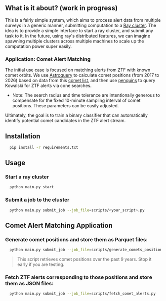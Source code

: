 ## What is it about? (work in progress)
This is a fairly simple system, which aims to process alert data from multiple surveys in a generic manner,
submitting computation to a [Ray cluster](https://www.ray.io/). The idea is to provide a simple interface
to start a ray cluster, and submit any task to it. In the future, using ray's distributed features,
we can imagine spawning multiple clusters across multiple machines to scale up the computation power super easily.

### Application: Comet Alert Matching
The initial use case is focused on matching alerts from ZTF with known comet orbits.
We use [Astroquery](https://astroquery.readthedocs.io/en/latest/) to calculate comet positions (from 2017 to 2026)
based on data from this [comet list](https://planets.ucf.edu/resources/cometlist/),
and then use [penquins](https://github.com/dmitryduev/penquins) to query Kowalski
for ZTF alerts via cone searches.

- Note: The search radius and time tolerance are intentionally generous to compensate for the fixed 10-minute
 sampling interval of comet positions. These parameters can be easily adjusted.

Ultimately, the goal is to train a binary classifier that can automatically
identify potential comet candidates in the ZTF alert stream.

## Installation
```bash
  pip install -r requirements.txt
```

## Usage

### Start a ray cluster
```bash
  python main.py start
```

### Submit a job to the cluster
```bash
  python main.py submit_job --job_file=scripts/<your_script>.py
```

## Comet Alert Matching Application

### Generate comet positions and store them as Parquet files:
```bash
  python main.py submit_job --job_file=scripts/generate_comets_positions.py --nowait
```
> This script retrieves comet positions over the past 9 years.
> Stop it early if you are testing.

### Fetch ZTF alerts corresponding to those positions and store them as JSON files:
```bash
  python main.py submit_job --job_file=scripts/fetch_comet_alerts.py
```
